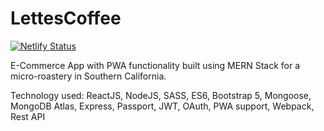 # LettesCoffee

[![Netlify Status](https://api.netlify.com/api/v1/badges/6f69bfc0-362e-43c3-9bbc-dc8458485346/deploy-status)](https://app.netlify.com/sites/lettes-coffee/deploys)

E-Commerce App with PWA functionality built using MERN Stack for a micro-roastery in Southern California.

Technology used: ReactJS, NodeJS, SASS, ES6, Bootstrap 5, Mongoose, MongoDB Atlas, Express, Passport, JWT, OAuth, PWA support, Webpack, Rest API
